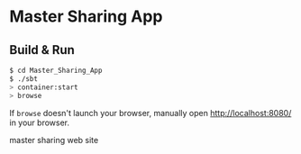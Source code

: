# Master Sharing App #

## Build & Run ##

```sh
$ cd Master_Sharing_App
$ ./sbt
> container:start
> browse
```

If `browse` doesn't launch your browser, manually open [http://localhost:8080/](http://localhost:8080/) in your browser.

master sharing web site
